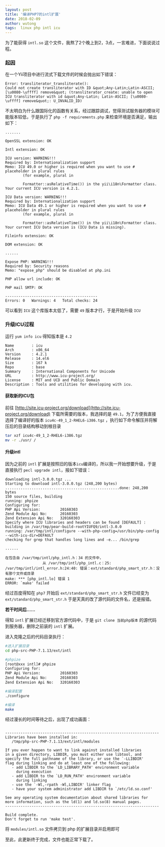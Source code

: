```yaml
---
layout: post
title: '编译PHP7的intl扩展'
date: 2018-02-09
author: wutong
tags:  linux php intl icu
---
```


为了能获得 `intl.so` 这个文件，我熬了2个晚上到2，3点，一言难进，下面说说过程。


### 起因

在一个Yii项目中进行流式下载文件的时候会抛出如下错误：

```code
Error: transliterator_transliterate(): 
Could not create transliterator with ID &quot;Any-Latin;Latin-ASCII; [\u0080-\uffff] remove&quot; (transliterator_create: unable to open ICU transliterator with id &quot;Any-Latin; Latin-ASCII; [\u0080-\uffff] remove&quot;: U_INVALID_ID)
```

不太明白为什么跟国际化的函数有关系，经过跟踪调试，觉得测试服务器的模块可能版本较低，于是执行了 `php -f requirements.php` 来检查环境是否满足，输出如下：

```code
.......

OpenSSL extension: OK

Intl extension: OK

ICU version: WARNING!!!
Required by: Internationalization support
Memo: ICU 49.0 or higher is required when you want to use # placeholder in plural rules
        (for example, plural in

        Formatter::asRelativeTime()) in the yii\i18n\Formatter class. Your current ICU version is 4.2.1.

ICU Data version: WARNING!!!
Required by: Internationalization support
Memo: ICU Data 49.1 or higher is required when you want to use # placeholder in plural rules
        (for example, plural in

        Formatter::asRelativeTime()) in the yii\i18n\Formatter class. Your current ICU Data version is (ICU Data is missing).

Fileinfo extension: OK

DOM extension: OK

......

Expose PHP: WARNING!!!
Required by: Security reasons
Memo: "expose_php" should be disabled at php.ini

PHP allow url include: OK

PHP mail SMTP: OK

------------------------------------------
Errors: 0   Warnings: 4   Total checks: 24
```

可以看到 `ICU` 这个库版本太低了，需要 `49` 版本才行，于是开始升级 `ICU`


### 升级ICU过程

运行 `yum info icu` 得知版本是 `4.2`

```code
Name        : icu
Arch        : x86_64
Version     : 4.2.1
Release     : 14.el6
Size        : 167 k
Repo        : base
Summary     : International Components for Unicode
URL         : http://www.icu-project.org/
License     : MIT and UCD and Public Domain
Description : Tools and utilities for developing with icu.
```
#### 获取新的ICU包

前往 [http://site.icu-project.org/download](http://site.icu-project.org/download) 下载所需要的版本，我选择的是 `49.1`，为了方便我直接选择了编译好的版本 `icu4c-49_1_2-RHEL6-i386.tgz` ，执行如下命令解压并将解压后的目录结构移动到根目录

```bash
tar xzf icu4c-49_1_2-RHEL6-i386.tgz
mv -r ./usr/ /
```

#### 升级intl

因为之前的 `intl` 扩展是按照旧的版本`icu`编译的，所以我一开始想要升级，于是直接执行 `pecl upgrade intl`，报如下错误：

```code
downloading intl-3.0.0.tgz ...
Starting to download intl-3.0.0.tgz (248,200 bytes)
....................................................done: 248,200 bytes
150 source files, building
running: phpize
Configuring for:
PHP Api Version:         20160303
Zend Module Api No:      20160303
Zend Extension Api No:   320160303
Specify where ICU libraries and headers can be found [DEFAULT] :
building in /var/tmp/pear-build-rootYIUFQ9/intl-3.0.0
running: /var/tmp/intl/configure --with-php-config=/usr/bin/php-config --with-icu-dir=DEFAULT
checking for grep that handles long lines and -e... /bin/grep

......

在包含自 /var/tmp/intl/php_intl.h：34 的文件中，
                 从 /var/tmp/intl/php_intl.c：25:
/var/tmp/intl/intl_error.h:24:40: 错误：ext/standard/php_smart_str.h：没有那个文件或目录
make: *** [php_intl.lo] 错误 1
ERROR: `make' failed
```

经过百度得知在 `php7` 开始后 `ext/standard/php_smart_str.h` 文件已经变为 `ext/standard/php_smart_str.h` 于是天真的改了源代码的文件名，还是报错。

**若干时间后……**

得知 `intl` 扩展已经迁移到官方源代码中，于是 `git clone 当前php版本` 的源代码到服务器，删除之前装的 `intl` 扩展。

进入克隆之后的代码目录执行：

```bash
#进入扩展目录
cd php-src-PHP-7.1.13/ext/intl

#phpize
[root@xxx intl]# phpize
Configuring for:
PHP Api Version:         20160303
Zend Module Api No:      20160303
Zend Extension Api No:   320160303

#编译配置
./configure

#编译
make
```

经过漫长的时间等待之后，出现了成功画面：

```code

----------------------------------------------------------------------
Libraries have been installed in:
   /tmp/php-src-PHP-7.1.13/ext/intl/modules

If you ever happen to want to link against installed libraries
in a given directory, LIBDIR, you must either use libtool, and
specify the full pathname of the library, or use the `-LLIBDIR'
flag during linking and do at least one of the following:
   - add LIBDIR to the `LD_LIBRARY_PATH' environment variable
     during execution
   - add LIBDIR to the `LD_RUN_PATH' environment variable
     during linking
   - use the `-Wl,-rpath -Wl,LIBDIR' linker flag
   - have your system administrator add LIBDIR to `/etc/ld.so.conf'

See any operating system documentation about shared libraries for
more information, such as the ld(1) and ld.so(8) manual pages.
----------------------------------------------------------------------

Build complete.
Don't forget to run 'make test'.
```
将 `modules/intl.so` 文件拷贝到 php 的扩展目录并启用即可

至此，此更新终于完成，文件也能正常下载了。